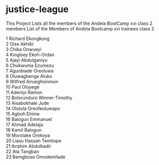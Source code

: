 # justice-league
This Project Lists all the members of the Andela BootCamp xvi class 2 members
List of the Members of Andela Bootcamp xvi trainees class 2

1 Richard Ekongkong <br/>
2 Oise Akhibi <br/>
3 Chika Onwueyi <br/>
4 Kinglsey Ekoh-Ordan <br/>
5 Ajayi Abdulganiyu <br/>
6 Chukwuma Ezumezu <br/>
7 Agunbiade Oreoluwa <br/>
8 Oluwagbenga Aluko <br/>
9 Wilfred Airueghionmon <br/>
10 Paul Oluyege <br/>
11 Adeniyi Ramon <br/>
12 Bolorunduro Winner-Timothy <br/>
13 Aisabokhale Jude <br/>
14 Olutola Oreofeoluwapo <br/>
15 Agboh Ehime <br/>
16 Balogun Emmanuel <br/>
17 Ahmad Adelaja <br/>
18 Kamil Balogun <br/>
19 Morolake Orekoya <br/>
20 Liasu Hassan Temitope <br/>
21 Ibrahim Abdulkadir <br/>
22 Ata Tangban <br/>
23 Bamgbose Omodemilade <br/>


